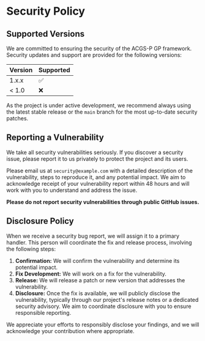 # Security Policy

## Supported Versions

We are committed to ensuring the security of the ACGS-P GP framework. Security updates and support are provided for the following versions:

| Version | Supported          |
| ------- | ------------------ |
| 1.x.x   | :white_check_mark: |
| < 1.0   | :x:                |

As the project is under active development, we recommend always using the latest stable release or the `main` branch for the most up-to-date security patches.

## Reporting a Vulnerability

We take all security vulnerabilities seriously. If you discover a security issue, please report it to us privately to protect the project and its users.

Please email us at `security@example.com` with a detailed description of the vulnerability, steps to reproduce it, and any potential impact. We aim to acknowledge receipt of your vulnerability report within 48 hours and will work with you to understand and address the issue.

**Please do not report security vulnerabilities through public GitHub issues.**

## Disclosure Policy

When we receive a security bug report, we will assign it to a primary handler. This person will coordinate the fix and release process, involving the following steps:

1.  **Confirmation:** We will confirm the vulnerability and determine its potential impact.
2.  **Fix Development:** We will work on a fix for the vulnerability.
3.  **Release:** We will release a patch or new version that addresses the vulnerability.
4.  **Disclosure:** Once the fix is available, we will publicly disclose the vulnerability, typically through our project's release notes or a dedicated security advisory. We aim to coordinate disclosure with you to ensure responsible reporting.

We appreciate your efforts to responsibly disclose your findings, and we will acknowledge your contribution where appropriate.
